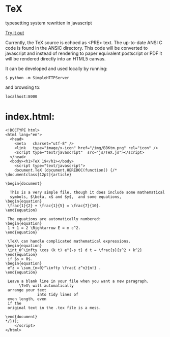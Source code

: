 # TeX
typesetting system rewritten in javascript

[Try it out](https://rawgit.com/jlettvin/TeX/master/index.html)

Currently, the TeX source is echoed as &lt;PRE&gt; text.
The up-to-date ANSI C code is found in the ANSIC directory.
This code will be converted to javascript and
instead of rendering to paper equivalent postscript or PDF
it will be rendered directly into an HTML5 canvas.

It can be developed and used locally by running:

    $ python -m SimpleHTTPServer

and browsing to:

	localhost:8000

# index.html:


    <!DOCTYPE html>
    <html lang="en">
      <head>
        <meta   charset="utf-8" />
        <link   type="image/x-icon" href="/img/BBKtm.png" rel="icon" />
        <script type="text/javascript"  src="js/TeX.js"></script>
      </head>
      <body><h1>TeX 19</h1></body>
    	<script type="text/javascript">
    	document.TeX (document.HEREDOC(function() {/*
    \documentclass[12pt]{article}
    
    \begin{document}
    
      This is a very simple file, though it does include some mathematical 
      symbols, $\beta, x$ and $y$,  and some equations,  
    \begin{equation} 
     \frac{1}{2} + \frac{1}{5} = \frac{7}{10}. 
    \end{equation} 
     
     The equations are automatically numbered:
    \begin{equation} 
     1 + 1 = 2 \Rightarrow E = m c^2.  
    \end{equation}  
    
     \TeX\ can handle complicated mathematical expressions. 
    \begin{equation} 
     \int_0^\infty \cos (k t) e^{-s t} d t = \frac{s}{s^2 + k^2}
    \end{equation} 
     if $s > 0$. 
    \begin{equation}
     e^z = \sum_{n=0}^\infty \frac{ z^n}{n!} . 
    \end{equation} 
    
     Leave a blank line in your file when you want a new paragraph. 
          \TeX\ will automatically 
     arrange your text
                  into tidy lines of 
     even length, even 
     if the 
     original text in the .tex file is a mess. 
     
    \end{document} 
    */}));
    	</script>
    </html>
    
